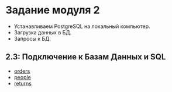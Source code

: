# Задание модуля 2
- Устанавливаем PostgreSQL на локальный компьютер.
- Загрузка данных в БД.
- Запросы к БД.
## 2.3: Подключение к Базам Данных и SQL
- [orders](https://github.com/nepster50/datalearn/blob/main/de101/module2/orders.sql)
- [people](https://github.com/nepster50/datalearn/blob/main/de101/module2/people.sql)
- [returns](https://github.com/nepster50/datalearn/blob/main/de101/module2/returns.sql)
